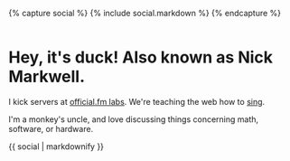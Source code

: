 {% capture social %}
{% include social.markdown %}
{% endcapture %}

<img src="//static.duckinator.net/avatar_200x200.jpg" alt="">

# Hey, it's duck! Also known as Nick Markwell.

I kick servers at [official.fm labs](http://labs.official.fm). We're teaching the web how to [sing](http://labs.official.fm/codecs).

I'm a monkey's uncle, and love discussing things concerning math, software, or hardware.

<!--sse-->

<section class="social">
{{ social | markdownify }}
</section>

<!--/sse-->
